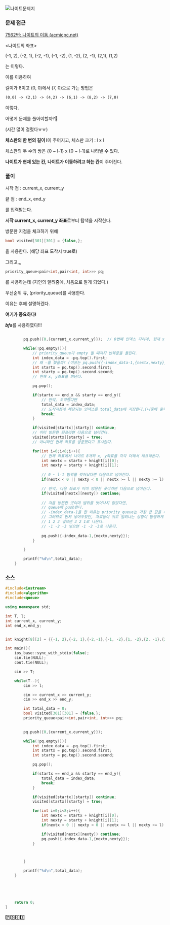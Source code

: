 ![나이트문제지](https://user-images.githubusercontent.com/72541544/127118522-340c6663-facb-4f60-b310-a3142524c403.png)

### 문제 접근

[7562번: 나이트의 이동 (acmicpc.net)](https://www.acmicpc.net/problem/7562)

<나이트의 좌표>

(-1, 2), (-2, 1), (-2, -1), (-1, -2), (1, -2), (2, -1), (2,1), (1,2)

는 이렇다.

이를 이용하여

길이가 8이고 (0, 0)에서 (7, 0)으로 가는 방법은

```tex
(0,0) -> (2,1) -> (4,2) -> (6,1) -> (8,2) -> (7,0)
```

이렇다.

어떻게 문제를 풀어야할까?🤔

(시간 많이 걸렸다ㅠㅠ)

**체스판의 한 변의 길이 l**이 주어지고, 체스판 크기 : l x l

체스판의 두 수의 쌍은 {0 ~ l-1} x {0 ~ l-1}로 나타낼 수 있다.

 **나이트가 현재 있는 칸, 나이트가 이동하려고 하는 칸**이 주어진다. 



### 풀이

시작 점 : current_x, current_y

끝 점 : end_x, end_y

를 입력받는다.

**시작 current_x, current_y 좌표**로부터 탐색을 시작한다.

방문한 지점을 체크하기 위해

```c++
bool visited[301][301] = {false,};
```

을 사용한다. (해당 좌표 도착시 true로)

그리고,,,

```c++
priority_queue<pair<int,pair<int, int>>> pq;
```

를 사용하는데 (지인의 알려줌에, 처음으로 알게 되었다.)

우선순위 큐, (priority_queue)를 사용한다.

이유는 후에 설명하겠다.



**여기가 중요하다!**

***bfs***를 사용하였다!!!

```c++

        pq.push({0,{current_x,current_y}});  // 0번째 인덱스 자리에, 현재 x, y좌표를 넣는다!

        while(!pq.empty()){
            // priority_queue가 empty 될 때까지 반복문을 돌린다.
            int index_data = -pq.top().first;  
            // 왜 -를 했을까? (이유는 pq.push({-index_data-1,{nextx,nexty}}); 를 보면 된다.)
            int startx = pq.top().second.first;
            int starty = pq.top().second.second;
            // 현재 x, y좌표를 꺼낸다.

            pq.pop();

            if(startx == end_x && starty == end_y){
                // 만약, 도착했다면
                total_data = index_data;
                // 도착지점에 해당되는 인덱스를 total_data에 저장한다.(나중에 출력하려고)
                break;
            }

            if(visited[startx][starty]) continue;
            // 이미 방문한 좌표라면 다음으로 넘어간다.
            visited[startx][starty] = true;
            // 아니라면 현재 좌표를 방문했다고 표시한다.

            for(int i=0;i<8;i++){
                // 현재 좌표에서 나이트 8개의 x, y좌표를 각각 더해서 체크해본다.
                int nextx = startx + knight[i][0];
                int nexty = starty + knight[i][1];
                
                // 0 ~ l-1 범위를 벗어났다면 다음으로 넘어간다.
                if(nextx < 0 || nexty < 0 || nextx >= l || nexty >= l) continue;

                // 만약, 다음 좌표가 이미 방문한 곳이라면 다음으로 넘어간다.
                if(visited[nextx][nexty]) continue;
                
                // 처음 방문한 곳이며 범위를 벗어나지 않았다면,
                // queue에 push한다.
                // -index_data-1을 한 이유는 priority_queue는 가장 큰 값을 우선순위로 둔다.
                // 그러므로 먼저 넣어두었던, 자료들이 뒤로 밀려나는 상황이 발생하게 된다.
                // 1 2 3 넣으면 3 2 1로 나온다.
                // -1 -2 -3 넣으면 -1 -2 -3로 나온다.
                
                pq.push({-index_data-1,{nextx,nexty}});
            }

        }

        printf("%d\n",total_data);
    }

```



### 소스

```c++
#include<iostream>
#include<algorithm>
#include<queue>

using namespace std;

int T, l;
int current_x, current_y;
int end_x,end_y;


int knight[8][2] = {{-1, 2},{-2, 1},{-2,-1},{-1, -2},{1, -2},{2, -1},{2,1},{1,2}};

int main(){
    ios_base::sync_with_stdio(false);
    cin.tie(NULL);
    cout.tie(NULL);

    cin >> T;

    while(T--){
        cin >> l;

        cin >> current_x >> current_y;
        cin >> end_x >> end_y;

        int total_data = 0;
        bool visited[301][301] = {false,};
        priority_queue<pair<int,pair<int, int>>> pq;
        

        pq.push({0,{current_x,current_y}});

        while(!pq.empty()){
            int index_data = -pq.top().first;
            int startx = pq.top().second.first;
            int starty = pq.top().second.second;

            pq.pop();

            if(startx == end_x && starty == end_y){
                total_data = index_data;
                break;
            }

            if(visited[startx][starty]) continue;
            visited[startx][starty] = true;

            for(int i=0;i<8;i++){
                int nextx = startx + knight[i][0];
                int nexty = starty + knight[i][1];
                if(nextx < 0 || nexty < 0 || nextx >= l || nexty >= l) continue;

                if(visited[nextx][nexty]) continue;
                pq.push({-index_data-1,{nextx,nexty}});
            }



        }

        printf("%d\n",total_data);
    }





    return 0;
}

```



7️⃣5️⃣6️⃣2️⃣



